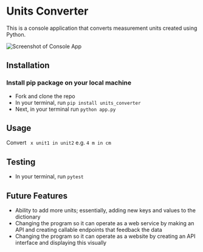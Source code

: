 # Units Converter

This is a console application that converts measurement units created using Python.

![Screenshot of Console App](https://i.ibb.co/Yhvk4cw/Screenshot-2020-11-14-at-19-23-27.png)

## Installation
### Install pip package on your local machine

- Fork and clone the repo
- In your terminal, run `pip install units_converter`
- Next, in your terminal run `python app.py`

## Usage

Convert ` x unit1 in unit2` e.g. `4 m in cm`

## Testing

- In your terminal, run `pytest`

## Future Features

- Ability to add more units; essentially, adding new keys and values to the dictionary
- Changing the program so it can operate as a web service by making an API and creating callable endpoints that feedback the data
- Changing the program so it can operate as a website by creating an API interface and displaying this visually

